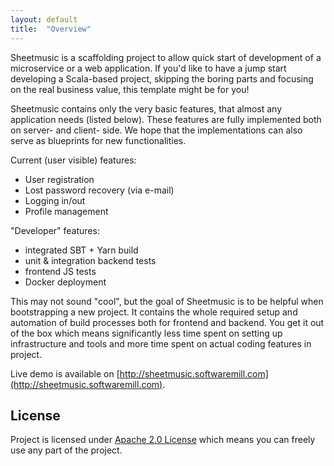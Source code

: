 ```yaml
---
layout: default
title:  "Overview"
---
```


Sheetmusic is a scaffolding project to allow quick start of development of a microservice or a web application. If you'd
like to have a jump start developing a Scala-based project, skipping the boring parts and focusing on the real business
value, this template might be for you!

Sheetmusic contains only the very basic features, that almost any application needs (listed below). These features are
fully implemented both on server- and client- side. We hope that the implementations can also serve as blueprints for
new functionalities.

Current (user visible) features:

* User registration
* Lost password recovery (via e-mail)
* Logging in/out
* Profile management

"Developer" features:

* integrated SBT + Yarn build
* unit & integration backend tests
* frontend JS tests
* Docker deployment

This may not sound "cool", but the goal of Sheetmusic is to be helpful when bootstrapping a new project. It contains the
whole required setup and automation of build processes both for frontend and backend. You get it out of the box which
means significantly less time spent on setting up infrastructure and tools and more time spent on actual coding features
in project.

Live demo is available on [http://sheetmusic.softwaremill.com](http://sheetmusic.softwaremill.com).

## License

Project is licensed under [Apache 2.0 License](http://www.apache.org/licenses/LICENSE-2.0.html) which means you can
freely use any part of the project.
